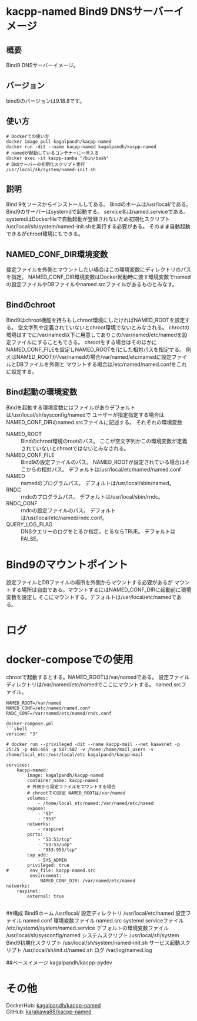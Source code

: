 # kacpp-named Bind9 DNSサーバーイメージ

## 概要
Bind9 DNSサーバーイメージ。


## バージョン
bind9のバージョンは9.18.8です。

## 使い方
```shell
# Dockerでの使い方
docker image pull kagalpandh/kacpp-named
docker run -dit --name kacpp-named kagalpandh/kacpp-named
# namedが起動しているコンテナーに一旦入る
docker exec -it kacpp-samba "/bin/bash"
# DNSサーバーの初期化スクリプト実行
/usr/local/sh/system/named-init.sh
```

## 説明
Bind 9をソースからインストールしてある。
Bindのホームは/usr/local/である。
Bind9のサーバーはsystemdで起動する。
service名はnamed.serviceである。
systemdはDockerfileで自動起動が登録されないため初期化スクリプト
/usr/local/sh/system/named-init.shを実行する必要がある。
そのまま自動起動できるがchroot環境にもできる。

## NAMED_CONF_DIR環境変数
接定ファイルを外側とマウントしたい場合はこの環境変数にディレクトリのパスを指定。
NAMED_CONF_DIR環境変数はDocker起動時に渡す環境変数でnamedの設定ファイルやDBファイルやnamed.srcファイルがあるものとみなす。

## Bindのchroot
Bind9はchroot機能を持ちもしchroot環境にしたければNAMED_ROOTを設定する。
空文字列や定義されていないとchroot環境でないとみなされる。
chrootの環境はすでに/var/named以下に用意してありこの/var/named/etc/namedを設定ファイルにすることもできる。
chrootをする場合はそのほかにNAMED_CONF_FILEを設定しNAMED_ROOTを/にした相対パスを指定する。
例えばNAMED_ROOTが/var/namedの場合/var/named/etc/namedに設定ファイルとDBファイルを外側と
マウントする場合は/etc/named/named.confをこれに設定する。

## Bind起動の環境変数
Bindを起動する環境変数にはファイルがありデフォルトは/usr/local/sh/sysconfig/namedで
ユーザーが指定指定する場合はNAMED_CONF_DIRのnamed.srcファイルに記述する。
それぞれの環境変数
<dl>
    <dt>NAMED_ROOT</dt>
    <dd>
        Bindのchroot環境のrootのパス。
        ここが空文字列かこの環境変数が定義されていないとchrootではないとみなされる。
    </dd>
    <dt>NAMED_CONF_FILE</dt>
    <dd>
        Bind9の設定ファイルのパス。
        NAMED_ROOTが設定されている場合はそこからの相対パス。
        デフォルトは/usr/local/etc/named/named.conf
    </dd>
    <dt>NAMED</dt>
    <dd>
        namedのプログラムパス。
        デフォルトは/usr/local/sbin/named。
    </dd>
    <dt>RNDC</dt>
    <dd>
        rndcのプログラムパス。
        デフォルトは/usr/local/sbin/rndc。
    </dd>
    <dt>RNDC_CONF</dt>
    <dd>
        rndcの設定ファイルのパス。
        デフォルトは/usr/local/etc/named/rndc.conf。
    </dd>
    <dt>QUERY_LOG_FLAG</dt>
    <dd>
        DNSクエリーのログをとるか指定。とるならTRUE。
        デフォルトはFALSE。
    </dd>
</dl>

# Bind9のマウントポイント
設定ファイルとDBファイルの場所を外側からマウントする必要があるが
マウントする場所は自由である。マウントするにはNAMED_CONF_DIRに起動前に環境変数を設定し
そこにマウントする。デフォルトは/usr/local/etc/namedである。

# ログ

# docker-composeでの使用
chrootで起動するとする。NAMED_ROOTは/var/namedである。
設定ファイルディレクトリは/var/named/etc/namedでここにマウントする。
named.srcファイル。
```shell
NAMED_ROOT=/var/named
NAMED_CONF=/etc/named/named.conf
RNDC_CONF=/var/named/etc/named/rndc.conf

docker-compose.yml
```shell
version: "3"

# docker run --privileged -dit --name kacpp-mail --net kaawsnet -p 25:25 -p 465:465 -p 587:587 -v /home:/home/mail_users -v /home/local_etc:/usr/local/etc kagalpandh/kacpp-mail

services:
    kacpp-named:
        image: kagalpandh/kacpp-named
        container_name: kacpp-named
        # 外側から設定ファイルをマウントする場合
        # chrootでの設定 NAMED_ROOTは/var/named
        volumes:
            - /home/local_etc/named:/var/named/etc/named
        expose:
            - "53"
            - "953"
        networks:
            - raspinet
        ports:
            - "53:53/tcp"
            - "53:53/udp"
            - "953:953/tcp"
        cap_add:
            - SYS_ADMIN
        privileged: true
#        env_file: kacpp-named.src
         environment:
             NAMED_CONF_DIR: /var/named/etc/named
networks:
    raspinet:
        external: true


```

##構成
Bind9ホーム         /usr/local/
設定ディレクトリ    /usr/local/etc/named
    設定ファイル        named.conf
    環境変数ファイル    named.src
systemd serviceファイル     /etc/systemd/system/named.service
デフォルトの環境変数ファイル    /usr/local/sh/sysconfig/named
システムスクリプト  /usr/local/sh/system
Bind9初期化スクリプト           /usr/local/sh/system/named-init.sh
サービス起動スクリプト  /usr/local/sh/init.d/named.sh
ログ                /var/log/named.log

##ベースイメージ
kagalpandh/kacpp-pydev

# その他
DockerHub: [kagalpandh/kacpp-named](https://hub.docker.com/repository/docker/kagalpandh/kacpp-named)<br />
GitHub: [karakawa88/kacpp-named](https://github.com/karakawa88/kacpp-named)

